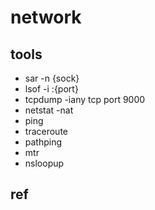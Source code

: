 # network

## tools

- sar -n {sock}
- lsof -i :{port}
- tcpdump -iany tcp port 9000
- netstat -nat
- ping
- traceroute
- pathping
- mtr
- nsloopup

## ref
